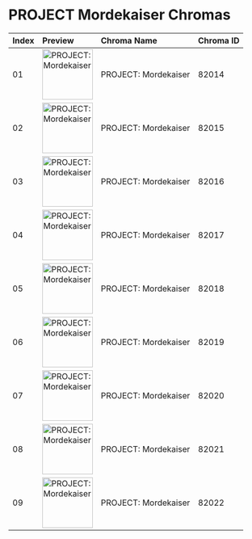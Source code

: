 # PROJECT Mordekaiser Chromas

| Index | Preview | Chroma Name | Chroma ID |
|:---|:---|:---|:---|
| 01 | <img src='https://raw.communitydragon.org/latest/plugins/rcp-be-lol-game-data/global/default/v1/champion-chroma-images/82/82014.png' alt='PROJECT: Mordekaiser' width='100'> | PROJECT: Mordekaiser | 82014 |
| 02 | <img src='https://raw.communitydragon.org/latest/plugins/rcp-be-lol-game-data/global/default/v1/champion-chroma-images/82/82015.png' alt='PROJECT: Mordekaiser' width='100'> | PROJECT: Mordekaiser | 82015 |
| 03 | <img src='https://raw.communitydragon.org/latest/plugins/rcp-be-lol-game-data/global/default/v1/champion-chroma-images/82/82016.png' alt='PROJECT: Mordekaiser' width='100'> | PROJECT: Mordekaiser | 82016 |
| 04 | <img src='https://raw.communitydragon.org/latest/plugins/rcp-be-lol-game-data/global/default/v1/champion-chroma-images/82/82017.png' alt='PROJECT: Mordekaiser' width='100'> | PROJECT: Mordekaiser | 82017 |
| 05 | <img src='https://raw.communitydragon.org/latest/plugins/rcp-be-lol-game-data/global/default/v1/champion-chroma-images/82/82018.png' alt='PROJECT: Mordekaiser' width='100'> | PROJECT: Mordekaiser | 82018 |
| 06 | <img src='https://raw.communitydragon.org/latest/plugins/rcp-be-lol-game-data/global/default/v1/champion-chroma-images/82/82019.png' alt='PROJECT: Mordekaiser' width='100'> | PROJECT: Mordekaiser | 82019 |
| 07 | <img src='https://raw.communitydragon.org/latest/plugins/rcp-be-lol-game-data/global/default/v1/champion-chroma-images/82/82020.png' alt='PROJECT: Mordekaiser' width='100'> | PROJECT: Mordekaiser | 82020 |
| 08 | <img src='https://raw.communitydragon.org/latest/plugins/rcp-be-lol-game-data/global/default/v1/champion-chroma-images/82/82021.png' alt='PROJECT: Mordekaiser' width='100'> | PROJECT: Mordekaiser | 82021 |
| 09 | <img src='https://raw.communitydragon.org/latest/plugins/rcp-be-lol-game-data/global/default/v1/champion-chroma-images/82/82022.png' alt='PROJECT: Mordekaiser' width='100'> | PROJECT: Mordekaiser | 82022 |
